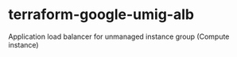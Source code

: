 # terraform-google-umig-alb
Application load balancer for unmanaged instance group (Compute instance)

